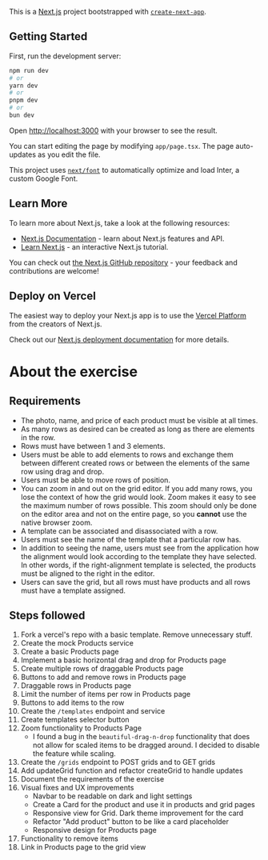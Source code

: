 This is a [Next.js](https://nextjs.org/) project bootstrapped with [`create-next-app`](https://github.com/vercel/next.js/tree/canary/packages/create-next-app).

## Getting Started

First, run the development server:

```bash
npm run dev
# or
yarn dev
# or
pnpm dev
# or
bun dev
```

Open [http://localhost:3000](http://localhost:3000) with your browser to see the result.

You can start editing the page by modifying `app/page.tsx`. The page auto-updates as you edit the file.

This project uses [`next/font`](https://nextjs.org/docs/basic-features/font-optimization) to automatically optimize and load Inter, a custom Google Font.

## Learn More

To learn more about Next.js, take a look at the following resources:

- [Next.js Documentation](https://nextjs.org/docs) - learn about Next.js features and API.
- [Learn Next.js](https://nextjs.org/learn) - an interactive Next.js tutorial.

You can check out [the Next.js GitHub repository](https://github.com/vercel/next.js/) - your feedback and contributions are welcome!

## Deploy on Vercel

The easiest way to deploy your Next.js app is to use the [Vercel Platform](https://vercel.com/new?utm_medium=default-template&filter=next.js&utm_source=create-next-app&utm_campaign=create-next-app-readme) from the creators of Next.js.

Check out our [Next.js deployment documentation](https://nextjs.org/docs/deployment) for more details.

# About the exercise
## Requirements
- The photo, name, and price of each product must be visible at all times.
- As many rows as desired can be created as long as there are elements in the row.
- Rows must have between 1 and 3 elements.
- Users must be able to add elements to rows and exchange them between different created rows or between the elements of the same row using drag and drop.
- Users must be able to move rows of position.
- You can zoom in and out on the grid editor. If you add many rows, you lose the context of how the grid would look. Zoom makes it easy to see the maximum number of rows possible. This zoom should only be done on the editor area and not on the entire page, so you **cannot** use the native browser zoom.
- A template can be associated and disassociated with a row.
- Users must see the name of the template that a particular row has.
- In addition to seeing the name, users must see from the application how the alignment would look according to the template they have selected. In other words, if the right-alignment template is selected, the products must be aligned to the right in the editor.
- Users can save the grid, but all rows must have products and all rows must have a template assigned.

## Steps followed
1. Fork a vercel's repo with a basic template. Remove unnecessary stuff.
2. Create the mock Products service
3. Create a basic Products page
4. Implement a basic horizontal drag and drop for Products page
5. Create multiple rows of draggable Products page
6. Buttons to add and remove rows in Products page
7. Draggable rows in Products page
8. Limit the number of items per row in Products page
9. Buttons to add items to the row
10. Create the `/templates` endpoint and service
11. Create templates selector button
12. Zoom functionality to Products Page
    - I found a bug in the `beautiful-drag-n-drop` functionality that does not allow for scaled items to be dragged around. I decided to disable the feature while scaling.
13. Create the `/grids` endpoint to POST grids and to GET grids
14. Add updateGrid function and refactor createGrid to handle updates
15. Document the requirements of the exercise
16. Visual fixes and UX improvements
    - Navbar to be readable on dark and light settings
    - Create a Card for the product and use it in products and grid pages
    - Responsive view for Grid. Dark theme improvement for the card
    - Refactor "Add product" button to be like a card placeholder
    - Responsive design for Products page
17. Functionality to remove items
18. Link in Products page to the grid view